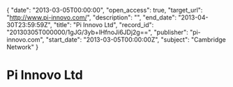 {
  "date": "2013-03-05T00:00:00", 
  "open_access": true, 
  "target_url": "http://www.pi-innovo.com/", 
  "description": "", 
  "end_date": "2013-04-30T23:59:59Z", 
  "title": "Pi Innovo Ltd", 
  "record_id": "20130305T000000/1gJG/3yb+lHfnoJi6JDj2g==", 
  "publisher": "pi-innovo.com", 
  "start_date": "2013-03-05T00:00:00Z", 
  "subject": "Cambridge Network"
}

# Pi Innovo Ltd

